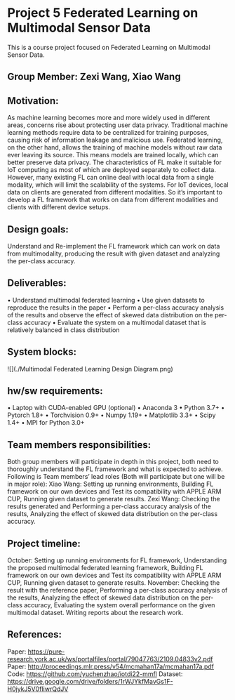 Project 5 Federated Learning on Multimodal Sensor Data
===
This is a course project focused on Federated Learning on Multimodal Sensor Data.
## Group Member: Zexi Wang, Xiao Wang

## Motivation:
As machine learning becomes more and more widely used in different areas, concerns rise about protecting user data privacy. Traditional machine learning methods require data to be centralized for training purposes, causing risk of information leakage and malicious use. Federated learning, on the other hand, allows the training of machine models without raw data ever leaving its source. This means models are trained locally, which can better preserve data privacy.
The characteristics of FL make it suitable for IoT computing as most of which are deployed separately to collect data. However, many existing FL can online deal with local data from a single modality, which will limit the scalability of the systems. For IoT devices, local data on clients are generated from different modalities. So it’s important to develop a FL framework that works on data from different modalities and clients with different device setups.

## Design goals:
Understand and Re-implement the FL framework which can work on data from multimodality, producing the result with given dataset and analyzing the per-class accuracy. 

## Deliverables:
• Understand multimodal federated learning
• Use given datasets to reproduce the results in the paper
• Perform a per-class accuracy analysis of the results and observe the effect of skewed data distribution on the per-class accuracy
• Evaluate the system on a multimodal dataset that is relatively balanced in class distribution

## System blocks:
![](./Multimodal Federated Learning Design Diagram.png)

## hw/sw requirements:
• Laptop with CUDA-enabled GPU (optional)
• Anaconda 3
• Python 3.7+
• Pytorch 1.8+
• Torchvision 0.9+
• Numpy 1.19+
• Matplotlib 3.3+
• Scipy 1.4+
• MPI for Python 3.0+

## Team members responsibilities:
Both group members will participate in depth in this project, both need to thoroughly understand the FL framework and what is expected to achieve.
Following is Team members’ lead roles (Both will participate but one will be in major role):
Xiao Wang: Setting up running environments, Building FL framework on our own devices and Test its compatibility with APPLE ARM CUP, Running given dataset to generate results.
Zexi Wang: Checking the results generated and Performing a per-class accuracy analysis of the results, Analyzing the effect of skewed data distribution on the per-class accuracy.

## Project timeline:
October: 
Setting up running environments for FL framework, Understanding the proposed multimodal federated learning framework, Building FL framework on our own devices and Test its compatibility with APPLE ARM CUP, Running given dataset to generate results.
November: 
Checking the result with the reference paper, Performing a per-class accuracy analysis of the results, Analyzing the effect of skewed data distribution on the per-class accuracy, Evaluating the system overall performance on the given multimodal dataset. Writing reports about the research work.

## References:
Paper: 
https://pure-research.york.ac.uk/ws/portalfiles/portal/79047763/2109.04833v2.pdf
Paper:
http://proceedings.mlr.press/v54/mcmahan17a/mcmahan17a.pdf
Code:
https://github.com/yuchenzhao/iotdi22-mmfl
Dataset:
https://drive.google.com/drive/folders/1rWJYkfMavGs1F-H0jykJ5V0fIiwrQdJV